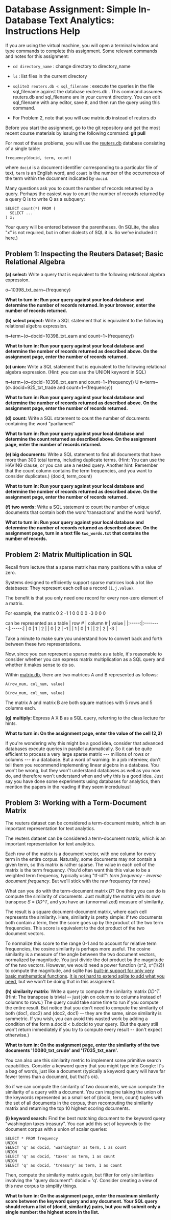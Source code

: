 # Database Assignment: Simple In-Database Text Analytics: Instructions Help #

If you are using the virtual machine, you will open a terminal window and type commands to complete this assignment. Some relevant commands and notes for this assignment:

   - `cd directory_name` : change directory to directory_name
   
   - `ls` : list files in the current directory
   
   - `sqlite3 reuters.db < sql_filename` : execute the queries in the file sql_filename against the database reuters.db . This command assumes reuters.db and sql_filename are in your current directory. You can edit sql_filename with any editor, save it, and then run the query using this command.
   
   - For Problem 2, note that you will use matrix.db instead of reuters.db

Before you start the assignment, go to the git repository and get the most recent course materials by issuing the following command: **git pull**

For most of these problems, you will use the [reuters.db](https://github.com/uwescience/datasci_course_materials) database consisting of a single table:

    frequency(docid, term, count)

where `docid` is a document identifier corresponding to a particular file of text, `term` is an English word, and `count` is the number of the occurrences of the term within the document indicated by `docid`.

Many questions ask you to count the number of records returned by a query. Perhaps the easiest way to count the number of records returned by a query Q is to write Q as a subquery:

    SELECT count(*) FROM (
      SELECT ...
    ) x;

Your query will be entered between the parentheses. (In SQLite, the alias "x" is not required, but in other dialects of SQL it is. So we've included it here.)



## Problem 1: Inspecting the Reuters Dataset; Basic Relational Algebra ##

**(a) select:** Write a query that is equivalent to the following relational algebra expression.

σ~10398_txt_earn~(frequency)

**What to turn in: Run your query against your local database and determine the number of records returned. In your browser, enter the number of records returned.**

**(b) select project:** Write a SQL statement that is equivalent to the following relational algebra expression.

π~term~(σ~docid=10398_txt_earn and count=1~(frequency))

**What to turn in: Run your query against your local database and determine the number of records returned as described above. On the assignment page, enter the number of records returned.**

**(c) union:** Write a SQL statement that is equivalent to the following relational algebra expression. (Hint: you can use the UNION keyword in SQL)

π~term~(σ~docid=10398_txt_earn and count=1~(frequency)) U π~term~(σ~docid=925_txt_trade and count=1~(frequency))

**What to turn in: Run your query against your local database and determine the number of records returned as described above. On the assignment page, enter the number of records returned.**

**(d) count:** Write a SQL statement to count the number of documents containing the word "parliament"

**What to turn in: Run your query against your local database and determine the count returned as described above. On the assignment page, enter the number of records returned.**

**(e) big documents:** Write a SQL statement to find all documents that have more than 300 total terms, including duplicate terms. (Hint: You can use the HAVING clause, or you can use a nested query. Another hint: Remember that the count column contains the term frequencies, and you want to consider duplicates.) (docid, term_count)

**What to turn in: Run your query against your local database and determine the number of records returned as described above. On the assignment page, enter the number of records returned.**

**(f) two words:** Write a SQL statement to count the number of unique documents that contain both the word 'transactions' and the word 'world'.

**What to turn in: Run your query against your local database and determine the number of records returned as described above. On the assignment page, turn in a text file `two_words.txt` that contains the number of records.**


## Problem 2: Matrix Multiplication in SQL ##

Recall from lecture that a sparse matrix has many positions with a value of zero.

Systems designed to efficiently support sparse matrices look a lot like databases: They represent each cell as a record `(i,j,value)`.

The benefit is that you only need one record for every non-zero element of a matrix.

For example, the matrix
0	2	-1
1	0	0
0	0	-3
0	0	0

can be represented as a table
| row # | column # | value |
|:-----:|:--------:|:-----:|
|   0   |     1    |   2   |
|   0   |     2    |   -1  |
|   1   |     0    |   1   |
|   2   |     2    |   -3  |

Take a minute to make sure you understand how to convert back and forth between these two representations.

Now, since you can represent a sparse matrix as a table, it's reasonable to consider whether you can express matrix multiplication as a SQL query and whether it makes sense to do so.

Within [matrix.db](https://github.com/uwescience/datasci_course_materials/blob/master/assignment2/matrix.db), there are two matrices A and B represented as follows:

    A(row_num, col_num, value)

    B(row_num, col_num, value)

The matrix A and matrix B are both square matrices with 5 rows and 5 columns each.

**(g) multiply:** Express A X B as a SQL query, referring to the class lecture for hints.

**What to turn in: On the assignment page, enter the value of the cell (2,3)**

If you're wondering why this might be a good idea, consider that advanced databases execute queries in parallel automatically. So it can be quite efficient to process a very large sparse matrix --- millions of rows or columns --- in a database. But a word of warning: In a job interview, don't tell them you recommend implementing linear algebra in a database. You won't be wrong, but they won't understand databases as well as you now do, and therefore won't understand when and why this is a good idea. Just say you have done some experiments using databases for analytics, then mention the papers in the reading if they seem incredulous!



## Problem 3: Working with a Term-Document Matrix ##

The reuters dataset can be considered a term-document matrix, which is an important representation for text analytics.

The reuters dataset can be considered a term-document matrix, which is an important representation for text analytics.

Each row of the matrix is a document vector, with one column for every term in the entire corpus. Naturally, some documents may not contain a given term, so this matrix is rather sparse. The value in each cell of the matrix is the term frequency. (You'd often want this this value to be a weighted term frequency, typically using "tf-idf": *term frequency - inverse document frequency*. But we'll stick with the raw frequency for now.)

What can you do with the term-document matrix *D*? One thing you can do is compute the similarity of documents. Just multiply the matrix with its own transpose *S* = *DD^T*, and you have an (unnormalized) measure of similarity.

The result is a square document-document matrix, where each cell represents the similarity. Here, similarity is pretty simple: if two documents both contain a term, then the score goes up by the product of the two term frequencies. This score is equivalent to the dot product of the two document vectors.

To normalize this score to the range 0-1 and to account for relative term frequencies, the cosine similarity is perhaps more useful. The cosine similarity is a measure of the angle between the two document vectors, normalized by magnitude. You just divide the dot product by the magnitude of the two vectors. However, we would need a power function (x^2, x^(1/2)) to compute the magnitude, and sqlite has [built-in support for only very basic mathematical functions](http://www.sqlite.org/lang_corefunc.html). [It is not hard to extend sqlite to add what you need](https://www.google.com/search?q=math+function+extensions+sqlite), but we won't be doing that in this assignment.

**(h) similarity matrix:** Write a query to compute the similarity matrix *DD^T*. (Hint: The transpose is trivial -- just join on columns to columns instead of columns to rows.) The query could take some time to run if you compute the entire result. But notice that you don't need to compute the similarity of both (doc1, doc2) and (doc2, doc1) -- they are the same, since similarity is symmetric. If you wish, you can avoid this wasted work by adding a condition of the form a.docid < b.docid to your query. (But the query still won't return immediately if you try to compute every result -- don't expect otherwise.)

**What to turn in: On the assignment page, enter the similarity of the two documents '10080_txt_crude' and '17035_txt_earn'.**

You can also use this similarity metric to implement some primitive search capabilities. Consider a keyword query that you might type into Google: It's a bag of words, just like a document (typically a keyword query will have far fewer terms than a document, but that's ok).

So if we can compute the similarity of two documents, we can compute the similarity of a query with a document. You can imagine taking the union of the keywords represented as a small set of (docid, term, count) tuples with the set of all documents in the corpus, then recomputing the similarity matrix and returning the top 10 highest scoring documents.

**(i) keyword search:** Find the best matching document to the keyword query "washington taxes treasury". You can add this set of keywords to the document corpus with a union of scalar queries:

    SELECT * FROM frequency
    UNION
    SELECT 'q' as docid, 'washington' as term, 1 as count 
    UNION
    SELECT 'q' as docid, 'taxes' as term, 1 as count
    UNION 
    SELECT 'q' as docid, 'treasury' as term, 1 as count

Then, compute the similarity matrix again, but filter for only similarities involving the "query document": docid = 'q'. Consider creating a view of this new corpus to simplify things.

**What to turn in: On the assignment page, enter the maximum similarity score between the keyword query and any document. Your SQL query should return a list of (docid, similarity) pairs, but you will submit only a single number: the highest score in the list.**
